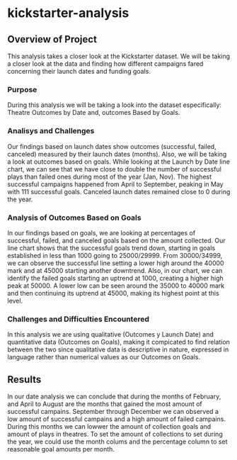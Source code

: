 # kickstarter-analysis


## Overview of Project

This analysis takes a closer look at the Kickstarter dataset. We will be taking a closer look at the data
and finding how different campaigns fared concerning their launch dates and funding goals.

### Purpose

During this analysis we will be  taking a look into the dataset especifically: Theatre Outcomes by Date and, 
outcomes Based by Goals. 

### Analisys and Challenges 

Our findings based on launch dates show outcomes (successful, failed, canceled) measured by their launch dates (months).
Also, we will be taking a look at outcomes based on goals. While looking at the Launch by Date line chart, we can see that we have close to
double the number of successful plays than failed ones during most of the year (Jan, Nov). The highest successful campaigns happened
from April to September, peaking in May with 111 successful goals. Canceled launch dates remained close to 0 during the year.

### Analysis of Outcomes Based on Goals

In our findings based on goals, we are looking at percentages of successful, failed, and canceled
goals based on the amount collected. Our line chart shows that the successful goals trend down, starting in goals established in less than 1000 going to 25000/29999. From 30000/34999, we can observe
the successful line setting a lower high around the 40000 mark and at 45000 starting another downtrend. Also, in our chart, we can identify the 
failed goals starting an uptrend at 1000, creating a higher high peak at 50000. A lower low can be seen around the 35000 to 40000 mark and then 
continuing its uptrend at 45000, making its highest point at this level. 



### Challenges and Difficulties Encountered

In this analysis we are using qualitative (Outcomes y Launch Date) and quantitative data (Outcomes on Goals), making it compicated to find relation between the two
since qualitative data is descriptive in nature, expressed in language rather than numerical values as our Outcomes on Goals.


## Results

In our date analysis we can conclude that during the months of February, and April to August are the months that gained the most amount of successful campains. 
September through December we can observed a low amount of successful campains and a high amount of failed campains. During this months we can lowwer the amount of 
collection goals and amount of plays in theatres. To set the amount of collections to set during the year, we could use the month colums and the percentage column
to set reasonable goal amounts per month. 

